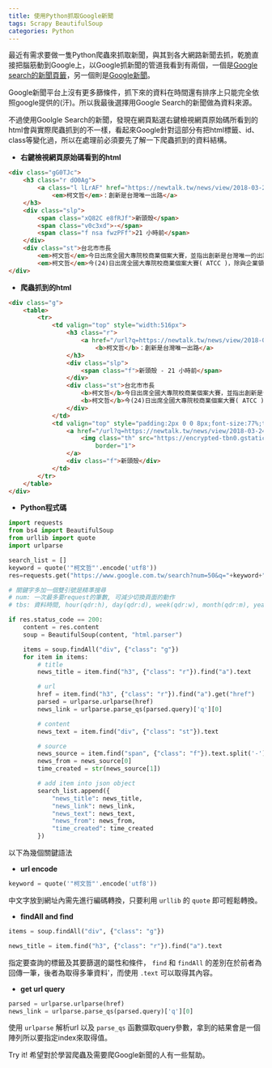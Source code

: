 ```yaml
---
title: 使用Python抓取Google新聞
tags: Scrapy BeautifulSoup
categories: Python
---
```


最近有需求要做一隻Python爬蟲來抓取新聞，與其到各大網路新聞去抓，乾脆直接把腦筋動到Google上，以Google抓新聞的管道我看到有兩個，一個是[Google search的新聞頁籤][GoogleSearchNews]，另一個則是[Google新聞][GoogleNews]。

Google新聞平台上沒有更多篩條件，抓下來的資料在時間還有排序上只能完全依照google提供的(汗)。所以我最後選擇用Google Search的新聞做為資料來源。

不過使用Goolgle Search的新聞，發現在網頁點選右鍵檢視網頁原始碼所看到的html會與實際爬蟲抓到的不一樣，看起來Google針對這部分有把html標籤、id、class等變化過，所以在處理前必須要先了解一下爬蟲抓到的資料結構。

- **右鍵檢視網頁原始碼看到的html**

~~~html
<div class="gG0TJc">
    <h3 class="r dO0Ag">
        <a class="l lLrAF" href="https://newtalk.tw/news/view/2018-03-24/118588" ping="/url?sa=t&amp;source=web&amp;rct=j&amp;url=https://newtalk.tw/news/view/2018-03-24/118588&amp;ved=0ahUKEwimoYXH-YbaAhXLXrwKHSK4AN8QqQIIVCgAMAU">5年21個新創基地
            <em>柯文哲</em>：創新是台灣唯一出路</a>
    </h3>
    <div class="slp">
        <span class="xQ82C e8fRJf">新頭殼</span>
        <span class="v0c3xd">-</span>
        <span class="f nsa fwzPFf">21 小時前</span>
    </div>
    <div class="st">台北市市長
        <em>柯文哲</em>今日出席全國大專院校商業個案大賽，並指出創新是台灣唯一的出路。 圖：翻攝自Flickr/zhenghu feng開放權限. 台北市市長
        <em>柯文哲</em>今(24)日出席全國大專院校商業個案大賽( ATCC )，除與企業領袖對談外，更於致詞時表示，計劃未來每年開設2到3個新創基地，預計未來5年內，北市最少會有21個新創基地。 此次第16&nbsp;...</div>
</div>
~~~


- **爬蟲抓到的html**

~~~html
<div class="g">
    <table>
        <tr>
            <td valign="top" style="width:516px">
                <h3 class="r">
                    <a href="/url?q=https://newtalk.tw/news/view/2018-03-24/118588&amp;sa=U&amp;ved=0ahUKEwjx29Dv-obaAhUDF5QKHbDFDdMQqQIIPSgAMAU&amp;usg=AOvVaw1gl8zS6uqDn2yMujpzFwem">5年21個新創基地
                        <b>柯文哲</b>：創新是台灣唯一出路</a>
                </h3>
                <div class="slp">
                    <span class="f">新頭殼 - 21 小時前</span>
                </div>
                <div class="st">台北市市長
                    <b>柯文哲</b>今日出席全國大專院校商業個案大賽，並指出創新是台灣唯一的出路。 圖：翻攝自Flickr/zhenghu feng開放權限. 台北市市長
                    <b>柯文哲</b>今(24)日出席全國大專院校商業個案大賽( ATCC )，除與企業領袖對談外，更於致詞時表示，計劃未來每年開設2到3個新創基地，預計未來5年內，北市最少會有21個新創基地。 此次第16&nbsp;...
                </div>
            </td>
            <td valign="top" style="padding:2px 0 0 8px;font-size:77%;text-align:center">
                <a href="/url?q=https://newtalk.tw/news/view/2018-03-24/118588&amp;sa=U&amp;ved=0ahUKEwjx29Dv-obaAhUDF5QKHbDFDdMQpwIIPjAF&amp;usg=AOvVaw05tVqqiImowjzQaHl9w5ZR">
                    <img class="th" src="https://encrypted-tbn0.gstatic.com/images?q=tbn:ANd9GcSVlSNRzZj54mO-2pD3RbsjuEvv6PKjzWVWuqLLh_74N0DtUpAmt-jK8_ttH7HH8MPqE9DHGyI"
                        border="1">
                </a>
                <div class="f">新頭殼</div>
            </td>
        </tr>
    </table>
</div>
~~~

- **Python程式碼**

~~~python
import requests
from bs4 import BeautifulSoup
from urllib import quote
import urlparse

search_list = []
keyword = quote('"柯文哲"'.encode('utf8'))
res=requests.get("https://www.google.com.tw/search?num=50&q="+keyword+"&oq="+keyword+"&dcr=0&tbm=nws&source=lnt&tbs=qdr:d")

# 關鍵字多加一個雙引號是精準搜尋
# num: 一次最多要request的筆數, 可減少切換頁面的動作
# tbs: 資料時間, hour(qdr:h), day(qdr:d), week(qdr:w), month(qdr:m), year(qdr:w)

if res.status_code == 200:
    content = res.content
    soup = BeautifulSoup(content, "html.parser")

    items = soup.findAll("div", {"class": "g"})
    for item in items:
        # title
        news_title = item.find("h3", {"class": "r"}).find("a").text

        # url
        href = item.find("h3", {"class": "r"}).find("a").get("href")
        parsed = urlparse.urlparse(href)
        news_link = urlparse.parse_qs(parsed.query)['q'][0]

        # content
        news_text = item.find("div", {"class": "st"}).text

        # source
        news_source = item.find("span", {"class": "f"}).text.split('-')
        news_from = news_source[0]
        time_created = str(news_source[1])

        # add item into json object
        search_list.append({
            "news_title": news_title,
            "news_link": news_link,
            "news_text": news_text,
            "news_from": news_from,
            "time_created": time_created
        })
~~~

以下為幾個關鍵語法
- **url encode**
~~~python
keyword = quote('"柯文哲"'.encode('utf8'))
~~~
中文字放到網址內需先進行編碼轉換，只要利用 `urllib` 的 `quote` 即可輕鬆轉換。

- **findAll and find**
~~~python
items = soup.findAll("div", {"class": "g"})
~~~
~~~python
news_title = item.find("h3", {"class": "r"}).find("a").text
~~~
指定要查詢的標籤及其要篩選的屬性和條件， `find` 和 `findAll` 的差別在於前者為回傳一筆，後者為取得多筆資料'，而使用 `.text` 可以取得其內容。

- **get url query**
~~~python
parsed = urlparse.urlparse(href)
news_link = urlparse.parse_qs(parsed.query)['q'][0]
~~~
使用 `urlparse` 解析url 以及 `parse_qs` 函數擷取query參數，拿到的結果會是一個陣列所以要指定index來取得值。

Try it!
希望對於學習爬蟲及需要爬Google新聞的人有一些幫助。


[GoogleNews]: https://news.google.com/news/search/section/q/NBA/NBA?hl=zh-tw&gl=TW&ned=zh-tw_tw
[GoogleSearchNews]: https://www.google.com.tw/search?q=NBA&num=50&dcr=0&source=lnms&tbm=nws&sa=X&ved=0ahUKEwiGwZaj0YXaAhUGkpQKHbRIBmcQ_AUICigB&biw=1163&bih=559
